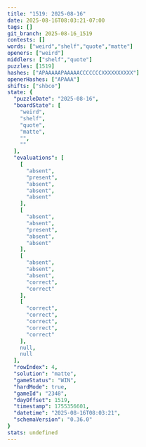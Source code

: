 ```yaml
---
title: "1519: 2025-08-16"
date: 2025-08-16T08:03:21-07:00
tags: []
git_branch: 2025-08-16_1519
contests: []
words: ["weird","shelf","quote","matte"]
openers: ["weird"]
middlers: ["shelf","quote"]
puzzles: [1519]
hashes: ["APAAAAAPAAAAACCCCCCCXXXXXXXXXX"]
openerHashes: ["APAAA"]
shifts: ["shbco"]
state: {
  "puzzleDate": "2025-08-16",
  "boardState": [
    "weird",
    "shelf",
    "quote",
    "matte",
    "",
    ""
  ],
  "evaluations": [
    [
      "absent",
      "present",
      "absent",
      "absent",
      "absent"
    ],
    [
      "absent",
      "absent",
      "present",
      "absent",
      "absent"
    ],
    [
      "absent",
      "absent",
      "absent",
      "correct",
      "correct"
    ],
    [
      "correct",
      "correct",
      "correct",
      "correct",
      "correct"
    ],
    null,
    null
  ],
  "rowIndex": 4,
  "solution": "matte",
  "gameStatus": "WIN",
  "hardMode": true,
  "gameId": "2348",
  "dayOffset": 1519,
  "timestamp": 1755356601,
  "datetime": "2025-08-16T08:03:21",
  "schemaVersion": "0.36.0"
}
stats: undefined
---
```

<!-- more -->
